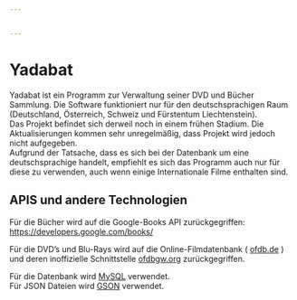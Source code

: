 ```yaml
---


---
```


<h1 id="yadabat">Yadabat</h1>
<p>Yadabat ist ein Programm zur Verwaltung seiner DVD und Bücher Sammlung. Die Software funktioniert nur für den deutschsprachigen Raum (Deutschland, Österreich, Schweiz und Fürstentum Liechtenstein).<br>
Das Projekt befindet sich derweil noch in einem frühen Stadium. Die Aktualisierungen kommen sehr unregelmäßig, dass Projekt wird jedoch nicht aufgegeben.<br>
Aufgrund der Tatsache, dass es sich bei der Datenbank um eine deutschsprachige handelt, empfiehlt es sich das Programm auch nur für diese zu verwenden, auch wenn einige Internationale Filme enthalten sind.</p>
<h2 id="apis-und-andere-technologien">APIS und andere Technologien</h2>
<p>Für die Bücher wird auf die Google-Books API zurückgegriffen:<br>
<a href="https://developers.google.com/books/">https://developers.google.com/books/</a></p>
<p>Für die DVD’s und Blu-Rays wird auf die Online-Filmdatenbank ( <a href="http://ofdb.de">ofdb.de</a> ) und deren inoffizielle Schnittstelle <a href="http://ofdbgw.org">ofdbgw.org</a> zurückgegriffen.</p>
<p>Für die Datenbank wird <a href="https://www.mysql.com/de/">MySQL</a> verwendet.<br>
Für JSON Dateien wird <a href="https://github.com/google/gson">GSON</a> verwendet.</p>


